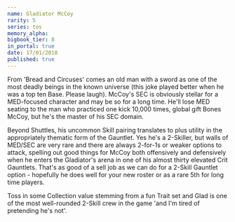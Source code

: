 ```yaml
---
name: Gladiator McCoy
rarity: 5
series: tos
memory_alpha:
bigbook_tier: 8
in_portal: true
date: 17/01/2018
published: true
---
```


From 'Bread and Circuses' comes an old man with a sword as one of the most deadly beings in the known universe (this joke played better when he was a top ten Base. Please laugh). McCoy's SEC is obviously stellar for a MED-focused character and may be so for a long time. He'll lose MED seating to the man who practiced one kick 10,000 times, global gift Bones McCoy, but he's the master of his SEC domain.

Beyond Shuttles, his uncommon Skill pairing translates to plus utility in the appropriately thematic form of the Gauntlet. Yes he's a 2-Skiller, but walls of MED/SEC are very rare and there are always 2-for-1s or weaker options to attack, spelling out good things for McCoy both offensively and defensively when he enters the Gladiator's arena in one of his almost thirty elevated Crit Gauntlets. That's as good of a sell job as we can do for a 2-Skill Gauntlet option - hopefully he does well for your new roster or as a rare 5th for long time players.

Toss in some Collection value stemming from a fun Trait set and Glad is one of the most well-rounded 2-Skill crew in the game 'and I'm tired of pretending he's not'.
